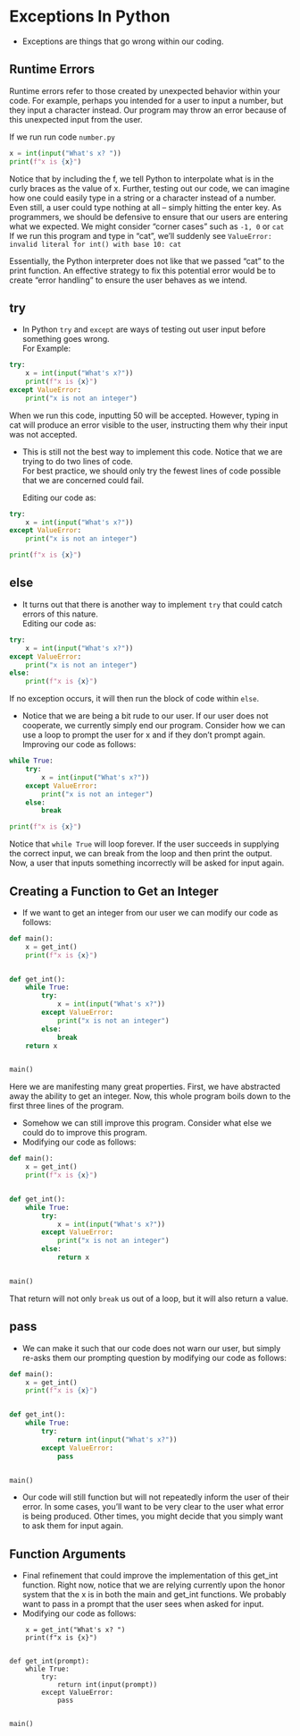 # Exceptions In Python

- Exceptions are things that go wrong within our coding.

## Runtime Errors

Runtime errors refer to those created by unexpected behavior within your code.
For example, perhaps you intended for a user to input a number, but they input a character instead. Our program may throw an error because of this unexpected input from the user.

If we run run code `number.py`

```Python
x = int(input("What's x? "))
print(f"x is {x}")
```

Notice that by including the f, we tell Python to interpolate what is in the curly braces as the value of x. Further, testing out our code, we can imagine how one could easily type in a string or a character instead of a number. Even still, a user could type nothing at all – simply hitting the enter key.
As programmers, we should be defensive to ensure that our users are entering what we expected. We might consider “corner cases” such as `-1, 0` or `cat`
If we run this program and type in “cat”, we’ll suddenly see `ValueError: invalid literal for int() with base 10: cat`

Essentially, the Python interpreter does not like that we passed “cat” to the print function.
An effective strategy to fix this potential error would be to create “error handling” to ensure the user behaves as we intend.

## try

- In Python `try` and `except` are ways of testing out user input before something goes wrong.<br>
  For Example:

```Python
try:
    x = int(input("What's x?"))
    print(f"x is {x}")
except ValueError:
    print("x is not an integer")
```

When we run this code, inputting 50 will be accepted. However, typing in cat will produce an error visible to the user, instructing them why their input was not accepted.

- This is still not the best way to implement this code. Notice that we are trying to do two lines of code.<br>
  For best practice, we should only try the fewest lines of code possible that we are concerned could fail.

  Editing our code as:

```Python
try:
    x = int(input("What's x?"))
except ValueError:
    print("x is not an integer")

print(f"x is {x}")
```

## else

- It turns out that there is another way to implement `try` that could catch errors of this nature. <br>
  Editing our code as:

```Python
try:
    x = int(input("What's x?"))
except ValueError:
    print("x is not an integer")
else:
    print(f"x is {x}")
```

If no exception occurs, it will then run the block of code within `else`.

- Notice that we are being a bit rude to our user. If our user does not cooperate, we currently simply end our program. Consider how we can use a loop to prompt the user for x and if they don’t prompt again.<br>
  Improving our code as follows:

```Python
while True:
    try:
        x = int(input("What's x?"))
    except ValueError:
        print("x is not an integer")
    else:
        break

print(f"x is {x}")
```

Notice that `while True` will loop forever. If the user succeeds in supplying the correct input, we can break from the loop and then print the output. Now, a user that inputs something incorrectly will be asked for input again.

## Creating a Function to Get an Integer

- If we want to get an integer from our user we can modify our code as follows:

```Python
def main():
    x = get_int()
    print(f"x is {x}")


def get_int():
    while True:
        try:
            x = int(input("What's x?"))
        except ValueError:
            print("x is not an integer")
        else:
            break
    return x


main()
```

Here we are manifesting many great properties. First, we have abstracted away the ability to get an integer. Now, this whole program boils down to the first three lines of the program.

- Somehow we can still improve this program. Consider what else we could do to improve this program.
- Modifying our code as follows:

```Python
def main():
    x = get_int()
    print(f"x is {x}")


def get_int():
    while True:
        try:
            x = int(input("What's x?"))
        except ValueError:
            print("x is not an integer")
        else:
            return x


main()
```

That return will not only `break` us out of a loop, but it will also return a value.

## pass

- We can make it such that our code does not warn our user, but simply re-asks them our prompting question by modifying our code as follows:

```Python
def main():
    x = get_int()
    print(f"x is {x}")


def get_int():
    while True:
        try:
            return int(input("What's x?"))
        except ValueError:
            pass


main()
```

- Our code will still function but will not repeatedly inform the user of their error. In some cases, you’ll want to be very clear to the user what error is being produced. Other times, you might decide that you simply want to ask them for input again.

## Function Arguments

- Final refinement that could improve the implementation of this get_int function. Right now, notice that we are relying currently upon the honor system that the x is in both the main and get_int functions. We probably want to pass in a prompt that the user sees when asked for input.
- Modifying our code as follows:

```Pythondef main():
    x = get_int("What's x? ")
    print(f"x is {x}")


def get_int(prompt):
    while True:
        try:
            return int(input(prompt))
        except ValueError:
            pass


main()
```
